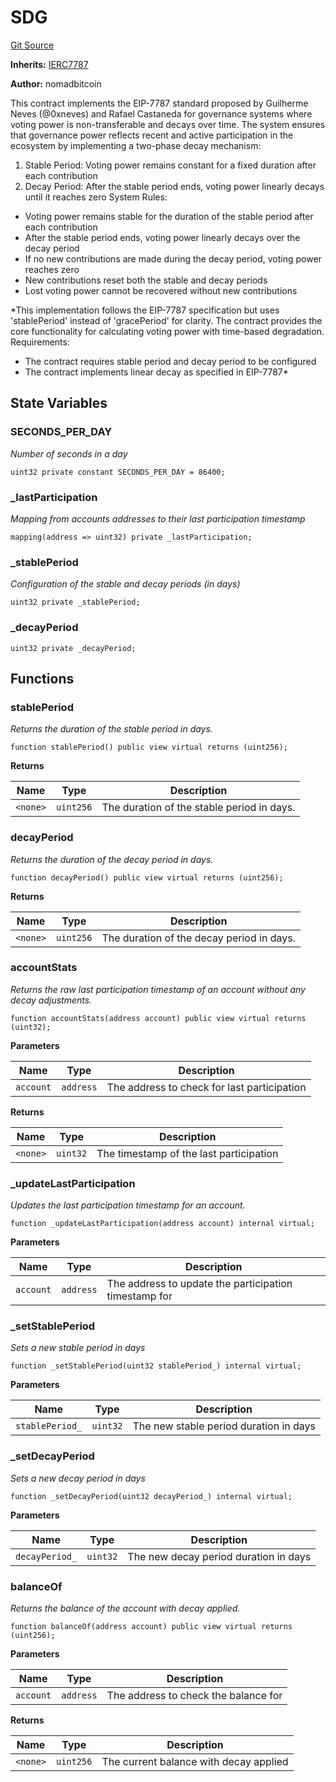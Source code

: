 # SDG
[Git Source](https://github.com/w3b3d3v/valocracy-contracts/blob/6795bd08475b218679f757729c7ba8112cd3b440/src/SDG.sol)

**Inherits:**
[IERC7787](/src/interfaces/IERC7787.sol/interface.IERC7787.md)

**Author:**
nomadbitcoin

This contract implements the EIP-7787 standard proposed by Guilherme Neves (@0xneves) and Rafael Castaneda
for governance systems where voting power is non-transferable and decays over time.
The system ensures that governance power reflects recent and active participation in the ecosystem by implementing a two-phase decay mechanism:
1. Stable Period: Voting power remains constant for a fixed duration after each contribution
2. Decay Period: After the stable period ends, voting power linearly decays until it reaches zero
System Rules:
- Voting power remains stable for the duration of the stable period after each contribution
- After the stable period ends, voting power linearly decays over the decay period
- If no new contributions are made during the decay period, voting power reaches zero
- New contributions reset both the stable and decay periods
- Lost voting power cannot be recovered without new contributions

*This implementation follows the EIP-7787 specification but uses 'stablePeriod' instead of 'gracePeriod' for clarity.
The contract provides the core functionality for calculating voting power with time-based degradation.
Requirements:
- The contract requires stable period and decay period to be configured
- The contract implements linear decay as specified in EIP-7787*


## State Variables
### SECONDS_PER_DAY
*Number of seconds in a day*


```solidity
uint32 private constant SECONDS_PER_DAY = 86400;
```


### _lastParticipation
*Mapping from accounts addresses to their last participation timestamp*


```solidity
mapping(address => uint32) private _lastParticipation;
```


### _stablePeriod
*Configuration of the stable and decay periods (in days)*


```solidity
uint32 private _stablePeriod;
```


### _decayPeriod

```solidity
uint32 private _decayPeriod;
```


## Functions
### stablePeriod

*Returns the duration of the stable period in days.*


```solidity
function stablePeriod() public view virtual returns (uint256);
```
**Returns**

|Name|Type|Description|
|----|----|-----------|
|`<none>`|`uint256`|The duration of the stable period in days.|


### decayPeriod

*Returns the duration of the decay period in days.*


```solidity
function decayPeriod() public view virtual returns (uint256);
```
**Returns**

|Name|Type|Description|
|----|----|-----------|
|`<none>`|`uint256`|The duration of the decay period in days.|


### accountStats

*Returns the raw last participation timestamp of an account without any decay adjustments.*


```solidity
function accountStats(address account) public view virtual returns (uint32);
```
**Parameters**

|Name|Type|Description|
|----|----|-----------|
|`account`|`address`|The address to check for last participation|

**Returns**

|Name|Type|Description|
|----|----|-----------|
|`<none>`|`uint32`|The timestamp of the last participation|


### _updateLastParticipation

*Updates the last participation timestamp for an account.*


```solidity
function _updateLastParticipation(address account) internal virtual;
```
**Parameters**

|Name|Type|Description|
|----|----|-----------|
|`account`|`address`|The address to update the participation timestamp for|


### _setStablePeriod

*Sets a new stable period in days*


```solidity
function _setStablePeriod(uint32 stablePeriod_) internal virtual;
```
**Parameters**

|Name|Type|Description|
|----|----|-----------|
|`stablePeriod_`|`uint32`|The new stable period duration in days|


### _setDecayPeriod

*Sets a new decay period in days*


```solidity
function _setDecayPeriod(uint32 decayPeriod_) internal virtual;
```
**Parameters**

|Name|Type|Description|
|----|----|-----------|
|`decayPeriod_`|`uint32`|The new decay period duration in days|


### balanceOf

*Returns the balance of the account with decay applied.*


```solidity
function balanceOf(address account) public view virtual returns (uint256);
```
**Parameters**

|Name|Type|Description|
|----|----|-----------|
|`account`|`address`|The address to check the balance for|

**Returns**

|Name|Type|Description|
|----|----|-----------|
|`<none>`|`uint256`|The current balance with decay applied|


